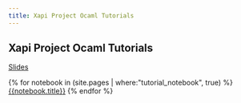```yaml
---
title: Xapi Project Ocaml Tutorials
---
```


## Xapi Project Ocaml Tutorials

[Slides]({{site.baseurl}}/presentation.html)

{% for notebook in (site.pages | where:"tutorial_notebook", true) %}
   [{{notebook.title}}]({{site.baseurl}}{{notebook.url}})
{% endfor %}
